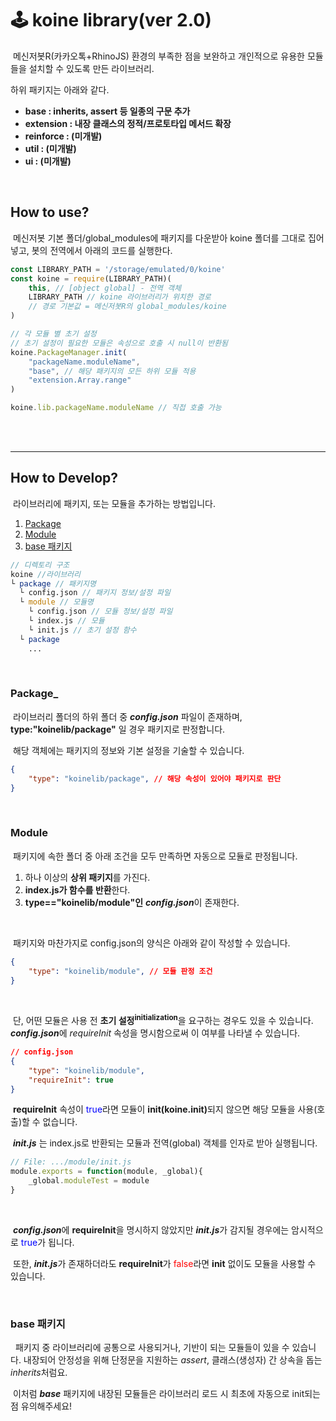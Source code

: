 # 🕹️ koine library(ver 2.0)
&nbsp;메신저봇R(카카오톡+RhinoJS) 환경의 부족한 점을 보완하고 개인적으로 유용한 모듈들을 설치할 수 있도록 만든 라이브러리.
<br>

하위 패키지는 아래와 같다.

- **base : inherits, assert 등 일종의 구문 추가**
- **extension : 내장 클래스의 정적/프로토타입 메서드 확장**
- **reinforce : (미개발)**
- **util : (미개발)**
- **ui : (미개발)**

<br>


## How to use?
&nbsp;메신저봇 기본 폴더/global_modules에 패키지를 다운받아 koine 폴더를 그대로 집어넣고, 봇의 전역에서 아래의 코드를 실행한다.
<br>

```javascript
const LIBRARY_PATH = '/storage/emulated/0/koine'
const koine = require(LIBRARY_PATH)(
    this, // [object global] - 전역 객체
    LIBRARY_PATH // koine 라이브러리가 위치한 경로
    // 경로 기본값 = 메신저봇R의 global_modules/koine
)

// 각 모듈 별 초기 설정
// 초기 설정이 필요한 모듈은 속성으로 호출 시 null이 반환됨
koine.PackageManager.init(
    "packageName.moduleName",
    "base", // 해당 패키지의 모든 하위 모듈 적용
    "extension.Array.range"
)

koine.lib.packageName.moduleName // 직접 호출 가능
```
<br>
<br>

---

## How to Develop?

&nbsp;라이브러리에 패키지, 또는 모듈을 추가하는 방법입니다.

1. [Package](#package)
2. [Module](#module)
3. [base 패키지](#base-패키지)

```d
// 디렉토리 구조
koine //라이브러리
└ package // 패키지명
  └ config.json // 패키지 정보/설정 파일
  └ module // 모듈명
    └ config.json // 모듈 정보/설정 파일
    └ index.js // 모듈
    └ init.js // 초기 설정 함수
  └ package
    ...
```



<br>

### Package_
&nbsp;라이브러리 폴더의 하위 폴더 중 ***config.json*** 파일이 존재하며, **type:"koinelib/package"** 일 경우 패키지로 판정합니다.

&nbsp;해당 객체에는 패키지의 정보와 기본 설정을 기술할 수 있습니다.

```json
{
    "type": "koinelib/package", // 해당 속성이 있어야 패키지로 판단
}
```



<br>

### Module
&nbsp;패키지에 속한 폴더 중 아래 조건을 모두 만족하면 자동으로 모듈로 판정됩니다.

1. 하나 이상의 **상위 패키지**를 가진다.
2. **index.js가 함수를 반환**한다.
3. **type=="koinelib/module"인** ***config.json***이 존재한다.

<br>

&nbsp;패키지와 마찬가지로 config.json의 양식은 아래와 같이 작성할 수 있습니다.

```json
{
    "type": "koinelib/module", // 모듈 판정 조건
}
```
<br>

&nbsp;단, 어떤 모듈은 사용 전 <b>초기 설정<sup>initialization</sup></b>을 요구하는 경우도 있을 수 있습니다. ***config.json***에 *requireInit* 속성을 명시함으로써 이 여부를 나타낼 수 있습니다.

```json
// config.json
{
    "type": "koinelib/module",
    "requireInit": true
}
```

&nbsp;**requireInit** 속성이 <font color="blue">true</font>라면 모듈이 <b>init(koine.init)</b>되지 않으면 해당 모듈을 사용(호출)할 수 없습니다.

&nbsp;***init.js*** 는 index.js로 반환되는 모듈과 전역(global) 객체를 인자로 받아 실행됩니다.

```javascript
// File: .../module/init.js
module.exports = function(module, _global){
    _global.moduleTest = module
}
```
<br>

&nbsp;***config.json***에 **requireInit**을 명시하지 않았지만 ***init.js***가 감지될 경우에는 암시적으로 <font color="blue">true</font>가 됩니다.

&nbsp;또한, ***init.js***가 존재하더라도 **requireInit**가 <font color="red">false</font>라면 **init** 없이도 모듈을 사용할 수 있습니다.

<br>

### base 패키지
&nbsp; 패키지 중 라이브러리에 공통으로 사용되거나, 기반이 되는 모듈들이 있을 수 있습니다. 내장되어 안정성을 위해 단정문을 지원하는 *assert*, 클래스(생성자) 간 상속을 돕는 *inherits*처럼요.

&nbsp;이처럼 ***base*** 패키지에 내장된 모듈들은 라이브러리 로드 시 최초에 자동으로 init되는 점 유의해주세요!